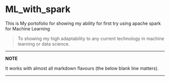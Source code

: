 # ML_with_spark

This is My portofolio for showing my ability for first try using apache spark for Machine Learning

> To showing my high adaptability to any current technology in machine learning or data science.

---
**NOTE**

It works with almost all markdown flavours (the below blank line matters).

---
